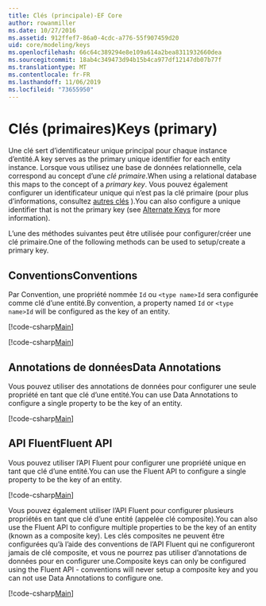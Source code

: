 ```yaml
---
title: Clés (principale)-EF Core
author: rowanmiller
ms.date: 10/27/2016
ms.assetid: 912ffef7-86a0-4cdc-a776-55f907459d20
uid: core/modeling/keys
ms.openlocfilehash: 66c64c389294e8e109a614a2bea8311932660dea
ms.sourcegitcommit: 18ab4c349473d94b15b4ca977df12147db07b77f
ms.translationtype: MT
ms.contentlocale: fr-FR
ms.lasthandoff: 11/06/2019
ms.locfileid: "73655950"
---
```

# <a name="keys-primary"></a><span data-ttu-id="43b8e-102">Clés (primaires)</span><span class="sxs-lookup"><span data-stu-id="43b8e-102">Keys (primary)</span></span>

<span data-ttu-id="43b8e-103">Une clé sert d’identificateur unique principal pour chaque instance d’entité.</span><span class="sxs-lookup"><span data-stu-id="43b8e-103">A key serves as the primary unique identifier for each entity instance.</span></span> <span data-ttu-id="43b8e-104">Lorsque vous utilisez une base de données relationnelle, cela correspond au concept d’une *clé primaire*.</span><span class="sxs-lookup"><span data-stu-id="43b8e-104">When using a relational database this maps to the concept of a *primary key*.</span></span> <span data-ttu-id="43b8e-105">Vous pouvez également configurer un identificateur unique qui n’est pas la clé primaire (pour plus d’informations, consultez [autres clés](alternate-keys.md) ).</span><span class="sxs-lookup"><span data-stu-id="43b8e-105">You can also configure a unique identifier that is not the primary key (see [Alternate Keys](alternate-keys.md) for more information).</span></span>

<span data-ttu-id="43b8e-106">L’une des méthodes suivantes peut être utilisée pour configurer/créer une clé primaire.</span><span class="sxs-lookup"><span data-stu-id="43b8e-106">One of the following methods can be used to setup/create a primary key.</span></span>

## <a name="conventions"></a><span data-ttu-id="43b8e-107">Conventions</span><span class="sxs-lookup"><span data-stu-id="43b8e-107">Conventions</span></span>

<span data-ttu-id="43b8e-108">Par Convention, une propriété nommée `Id` ou `<type name>Id` sera configurée comme clé d’une entité.</span><span class="sxs-lookup"><span data-stu-id="43b8e-108">By convention, a property named `Id` or `<type name>Id` will be configured as the key of an entity.</span></span>

[!code-csharp[Main](../../../samples/core/Modeling/Conventions/KeyId.cs?name=KeyId&highlight=3)]

[!code-csharp[Main](../../../samples/core/Modeling/Conventions/KeyTypeNameId.cs?name=KeyIdhighlight=3)]

## <a name="data-annotations"></a><span data-ttu-id="43b8e-109">Annotations de données</span><span class="sxs-lookup"><span data-stu-id="43b8e-109">Data Annotations</span></span>

<span data-ttu-id="43b8e-110">Vous pouvez utiliser des annotations de données pour configurer une seule propriété en tant que clé d’une entité.</span><span class="sxs-lookup"><span data-stu-id="43b8e-110">You can use Data Annotations to configure a single property to be the key of an entity.</span></span>

[!code-csharp[Main](../../../samples/core/Modeling/DataAnnotations/KeySingle.cs?highlight=13)]

## <a name="fluent-api"></a><span data-ttu-id="43b8e-111">API Fluent</span><span class="sxs-lookup"><span data-stu-id="43b8e-111">Fluent API</span></span>

<span data-ttu-id="43b8e-112">Vous pouvez utiliser l’API Fluent pour configurer une propriété unique en tant que clé d’une entité.</span><span class="sxs-lookup"><span data-stu-id="43b8e-112">You can use the Fluent API to configure a single property to be the key of an entity.</span></span>

[!code-csharp[Main](../../../samples/core/Modeling/FluentAPI/KeySingle.cs?highlight=11,12)]

<span data-ttu-id="43b8e-113">Vous pouvez également utiliser l’API Fluent pour configurer plusieurs propriétés en tant que clé d’une entité (appelée clé composite).</span><span class="sxs-lookup"><span data-stu-id="43b8e-113">You can also use the Fluent API to configure multiple properties to be the key of an entity (known as a composite key).</span></span> <span data-ttu-id="43b8e-114">Les clés composites ne peuvent être configurées qu’à l’aide des conventions de l’API Fluent qui ne configureront jamais de clé composite, et vous ne pourrez pas utiliser d’annotations de données pour en configurer une.</span><span class="sxs-lookup"><span data-stu-id="43b8e-114">Composite keys can only be configured using the Fluent API - conventions will never setup a composite key and you can not use Data Annotations to configure one.</span></span>

[!code-csharp[Main](../../../samples/core/Modeling/FluentAPI/KeyComposite.cs?highlight=11,12)]
